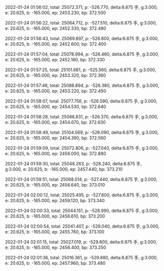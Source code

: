 2022-01-24 01:56:02, total: 25072.371, p: -526.770, delta:6.875 手, g:3.000, e: 20.625, b: -165.000, ep: 2453.230, bp: 372.500

2022-01-24 01:56:22, total: 25064.712, p: -527.510, delta:6.875 手, g:3.000, e: 20.625, b: -165.000, ep: 2452.330, bp: 372.480

2022-01-24 01:56:43, total: 25069.897, p: -526.600, delta:6.875 手, g:3.000, e: 20.625, b: -165.000, ep: 2452.600, bp: 372.400

2022-01-24 01:57:04, total: 25078.994, p: -526.460, delta:6.875 手, g:3.000, e: 20.625, b: -165.000, ep: 2452.180, bp: 372.330

2022-01-24 01:57:25, total: 25101.681, p: -525.560, delta:6.875 手, g:3.000, e: 20.625, b: -165.000, ep: 2453.320, bp: 372.360

2022-01-24 01:57:46, total: 25088.894, p: -526.380, delta:6.875 手, g:3.000, e: 20.625, b: -165.000, ep: 2453.220, bp: 372.450

2022-01-24 01:58:07, total: 25077.756, p: -526.590, delta:6.875 手, g:3.000, e: 20.625, b: -165.000, ep: 2454.530, bp: 372.640

2022-01-24 01:58:28, total: 25086.831, p: -526.370, delta:6.875 手, g:3.000, e: 20.625, b: -165.000, ep: 2454.670, bp: 372.630

2022-01-24 01:58:49, total: 25104.569, p: -526.090, delta:6.875 手, g:3.000, e: 20.625, b: -165.000, ep: 2454.390, bp: 372.560

2022-01-24 01:59:09, total: 25072.806, p: -527.040, delta:6.875 手, g:3.000, e: 20.625, b: -165.000, ep: 2456.000, bp: 372.880

2022-01-24 01:59:30, total: 25048.263, p: -528.240, delta:6.875 手, g:3.000, e: 20.625, b: -165.000, ep: 2457.440, bp: 373.210

2022-01-24 01:59:51, total: 25068.014, p: -527.440, delta:6.875 手, g:3.000, e: 20.625, b: -165.000, ep: 2456.640, bp: 373.010

2022-01-24 02:00:12, total: 25025.495, p: -527.600, delta:6.875 手, g:3.000, e: 20.625, b: -165.000, ep: 2459.120, bp: 373.340

2022-01-24 02:00:33, total: 25044.151, p: -528.990, delta:6.875 手, g:3.000, e: 20.625, b: -165.000, ep: 2456.610, bp: 373.200

2022-01-24 02:00:54, total: 25041.407, p: -529.040, delta:6.875 手, g:3.000, e: 20.625, b: -165.000, ep: 2455.760, bp: 373.100

2022-01-24 02:01:15, total: 25027.019, p: -529.600, delta:6.875 手, g:3.000, e: 20.625, b: -165.000, ep: 2456.400, bp: 373.250

2022-01-24 02:01:36, total: 25016.361, p: -529.880, delta:6.875 手, g:3.000, e: 20.625, b: -165.000, ep: 2457.960, bp: 373.480